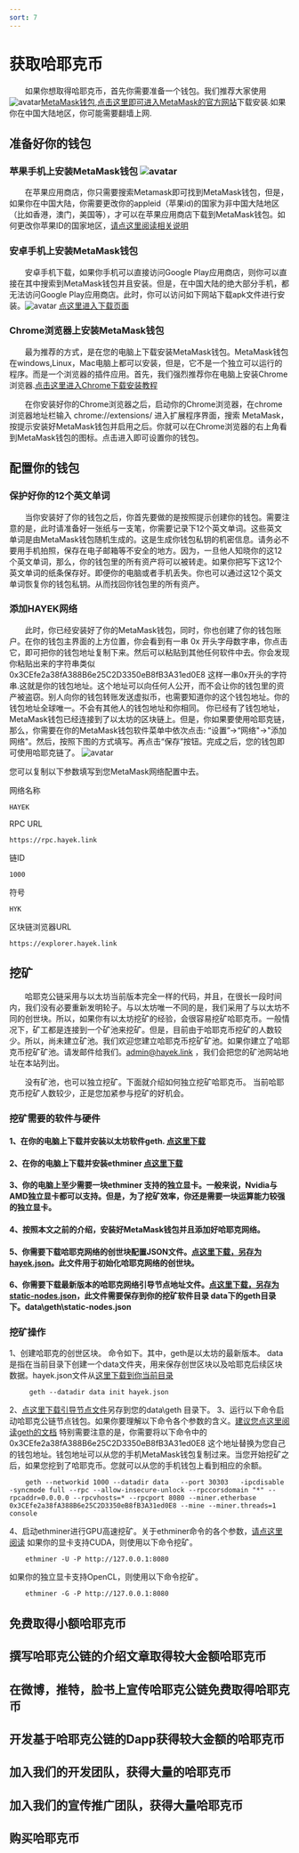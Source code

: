 ```yaml
---
sort: 7
---
```


# 获取哈耶克币
&ensp;&ensp;&ensp;&ensp;如果你想取得哈耶克币，首先你需要准备一个钱包。我们推荐大家使用 ![avatar](https://metamask.io/images/favicon.png)<a href="https://metamask.io" target="_blank">MetaMask钱包,点击这里即可进入MetaMask的官方网站</a>下载安装.如果你在中国大陆地区，你可能需要翻墙上网.

## 准备好你的钱包

### 苹果手机上安装MetaMask钱包 ![avatar](https://metamask.io/images/favicon.png)
&ensp;&ensp;&ensp;&ensp;在苹果应用商店，你只需要搜索Metamask即可找到MetaMask钱包，但是，如果你在中国大陆，你需要更改你的appleid（苹果id)的国家为非中国大陆地区（比如香港，澳门，美国等），才可以在苹果应用商店下载到MetaMask钱包。如何更改你苹果ID的国家地区，<a href="https://support.apple.com/zh-cn/HT201389" target="_blank">请点这里阅读相关说明</a>

### 安卓手机上安装MetaMask钱包
&ensp;&ensp;&ensp;&ensp;安卓手机下载，如果你手机可以直接访问Google Play应用商店，则你可以直接在其中搜索到MetaMask钱包并且安装。但是，在中国大陆的绝大部分手机，都无法访问Google Play应用商店。此时，你可以访问如下网站下载apk文件进行安装。![avatar](https://metamask.io/images/favicon.png) [点这里进入下载页面](https://www.apkmonk.com/app/io.metamask/)

### Chrome浏览器上安装MetaMask钱包
&ensp;&ensp;&ensp;&ensp;最为推荐的方式，是在您的电脑上下载安装MetaMask钱包。MetaMask钱包在windows,Linux，Mac电脑上都可以安装，但是，它不是一个独立可以运行的程序。而是一个浏览器的插件应用。首先，我们强烈推荐你在电脑上安装Chrome浏览器.[点击这里进入Chrome下载安装教程](https://support.google.com/chrome/answer/95346?hl=zh-Hans&co=GENIE.Platform%3DDesktop)

&ensp;&ensp;&ensp;&ensp;在你安装好你的Chrome浏览器之后，启动你的Chrome浏览器，在chrome浏览器地址栏输入 chrome://extensions/ 进入扩展程序界面，搜索 MetaMask，按提示安装好MetaMask钱包并启用之后。你就可以在Chrome浏览器的右上角看到MetaMask钱包的图标。点击进入即可设置你的钱包。


## 配置你的钱包
### 保护好你的12个英文单词
&ensp;&ensp;&ensp;&ensp;当你安装好了你的钱包之后，你首先要做的是按照提示创建你的钱包。需要注意的是，此时请准备好一张纸与一支笔，你需要记录下12个英文单词。这些英文单词是由MetaMask钱包随机生成的。这是生成你钱包私钥的机密信息。请务必不要用手机拍照，保存在电子邮箱等不安全的地方。因为，一旦他人知晓你的这12个英文单词，那么，你的钱包里的所有资产将可以被转走。如果你把写下这12个英文单词的纸条保存好。即便你的电脑或者手机丢失。你也可以通过这12个英文单词恢复你的钱包私钥。从而找回你钱包里的所有资产。
### 添加HAYEK网络
&ensp;&ensp;&ensp;&ensp;此时，你已经安装好了你的MetaMask钱包，同时，你也创建了你的钱包账户。在你的钱包主界面的上方位置，你会看到有一串 0x 开头字母数字串，你点击它，即可把你的钱包地址复制下来。然后可以粘贴到其他任何软件中去。你会发现你粘贴出来的字符串类似  0x3CEfe2a38fA388B6e25C2D3350eB8fB3A31ed0E8 这样一串0x开头的字符串.这就是你的钱包地址。这个地址可以向任何人公开，而不会让你的钱包里的资产被盗窃。别人向你的钱包转账发送虚拟币，也需要知道你的这个钱包地址。你的钱包地址全球唯一。不会有其他人的钱包地址和你相同。
你已经有了钱包地址，MetaMask钱包已经连接到了以太坊的区块链上。但是，你如果要使用哈耶克链，那么，你需要在你的MetaMask钱包软件菜单中依次点击: “设置”->“网络"->"添加网络"。然后，按照下图的方式填写。再点击“保存”按钮。完成之后，您的钱包即可使用哈耶克链了。
![avatar](/imgs/1.jpg)

您可以复制以下参数填写到您MetaMask网络配置中去。

网络名称
```key
HAYEK
``` 
RPC URL
```key
https://rpc.hayek.link
``` 
链ID
```key
1000
``` 
符号
```key
HYK
``` 
区块链浏览器URL
```key
https://explorer.hayek.link
``` 
## 挖矿

&ensp;&ensp;&ensp;&ensp;哈耶克公链采用与以太坊当前版本完全一样的代码，并且，在很长一段时间内，我们没有必要重新发明轮子。与以太坊唯一不同的是，我们采用了与以太坊不同的创世块。所以，如果你有以太坊挖矿的经验，会很容易挖矿哈耶克币。一般情况下，矿工都是连接到一个矿池来挖矿。但是，目前由于哈耶克币挖矿的人数较少。所以，尚未建立矿池。我们欢迎您建立哈耶克币挖矿矿池。如果你建立了哈耶克币挖矿矿池。请发邮件给我们。admin@hayek.link ，我们会把您的矿池网站地址在本站列出。

&ensp;&ensp;&ensp;&ensp;没有矿池，也可以独立挖矿。下面就介绍如何独立挖矿哈耶克币。
当前哈耶克币挖矿人数较少，正是您加紧参与挖矿的好机会。
### 挖矿需要的软件与硬件

#### 1、在你的电脑上下载并安装以太坊软件geth. [点这里下载](https://github.com/ethereum/go-ethereum)
#### 2、在你的电脑上下载并安装ethminer [点这里下载](https://github.com/ethereum-mining/ethminer)
#### 3、你的电脑上至少需要一块ethminer 支持的独立显卡。一般来说，Nvidia与AMD独立显卡都可以支持。但是，为了挖矿效率，你还是需要一块运算能力较强的独立显卡。
#### 4、按照本文之前的介绍，安装好MetaMask钱包并且添加好哈耶克网络。
#### 5、你需要下载哈耶克网络的创世块配置JSON文件。[点这里下载，另存为 hayek.json](/hayek.json)。此文件用于初始化哈耶克网络的创世块。
#### 6、你需要下载最新版本的哈耶克网络引导节点地址文件。[点这里下载，另存为static-nodes.json](/static-nodes.json)，此文件需要保存到你的挖矿软件目录 data下的geth目录下。data\geth\static-nodes.json
### 挖矿操作
1、创建哈耶克的创世区块。
命令如下。其中，geth是以太坊的最新版本。 data 是指在当前目录下创建一个data文件夹，用来保存创世区块以及哈耶克后续区块数据。hayek.json文件从[这里下载到你当前目录](/hayek.json)
```key
     geth --datadir data init hayek.json
``` 
2、[点这里下载引导节点文件](/static-nodes.json)另存到您的data\geth 目录下。
3、运行以下命令启动哈耶克公链节点钱包。如果你要理解以下命令各个参数的含义。[建议您点这里阅读geth的文档](https://geth.ethereum.org/docs/interface/command-line-options)
特别需要注意的是，你需要将以下命令中的 0x3CEfe2a38fA388B6e25C2D3350eB8fB3A31ed0E8 这个地址替换为您自己的钱包地址。钱包地址可以从您的手机MetaMask钱包复制过来。当您开始挖矿之后，如果您挖到了哈耶克币。您就可以从您的手机钱包上看到相应的余额。
```key
    geth --networkid 1000 --datadir data   --port 30303   -ipcdisable -syncmode full --rpc --allow-insecure-unlock --rpccorsdomain "*" --rpcaddr=0.0.0.0 --rpcvhosts=* --rpcport 8080 --miner.etherbase 0x3CEfe2a38fA388B6e25C2D3350eB8fB3A31ed0E8 --mine --miner.threads=1  console 
``` 
4、启动ethminer进行GPU高速挖矿。关于ethminer命令的各个参数，[请点这里阅读](https://github.com/ethereum-mining/ethminer#usage)
如果你的显卡支持CUDA，则使用以下命令挖矿。
```key
    ethminer -U -P http://127.0.0.1:8080 
``` 
如果你的独立显卡支持OpenCL，则使用以下命令挖矿。
```key
    ethminer -G -P http://127.0.0.1:8080 
``` 


## 免费取得小额哈耶克币

## 撰写哈耶克公链的介绍文章取得较大金额哈耶克币

## 在微博，推特，脸书上宣传哈耶克公链免费取得哈耶克币

## 开发基于哈耶克公链的Dapp获得较大金额的哈耶克币

## 加入我们的开发团队，获得大量的哈耶克币

## 加入我们的宣传推广团队，获得大量哈耶克币

## 购买哈耶克币


